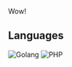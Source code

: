 Wow!

## Languages

<p>
  <img alt="Golang" src="https://img.shields.io/badge/-Golang-00ADD8?style=flat&logo=Go&logoColor=white" />
  <img alt="PHP" src="https://img.shields.io/badge/-PHP-777BB4?style=flat&logo=PHP&logoColor=white" />
</p>
